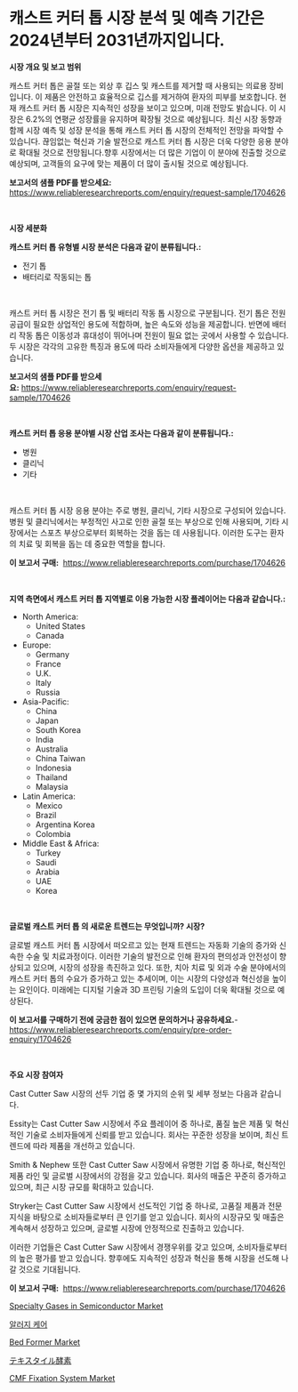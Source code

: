 <p><h1>캐스트 커터 톱 시장 분석 및 예측 기간은 2024년부터 2031년까지입니다.</h1></p><p><strong>시장 개요 및 보고 범위</strong></p>
<p><p>캐스트 커터 톱은 골절 또는 외상 후 깁스 및 캐스트를 제거할 때 사용되는 의료용 장비입니다. 이 제품은 안전하고 효율적으로 깁스를 제거하여 환자의 피부를 보호합니다. 현재 캐스트 커터 톱 시장은 지속적인 성장을 보이고 있으며, 미래 전망도 밝습니다. 이 시장은 6.2%의 연평균 성장률을 유지하며 확장될 것으로 예상됩니다. 최신 시장 동향과 함께 시장 예측 및 성장 분석을 통해 캐스트 커터 톱 시장의 전체적인 전망을 파악할 수 있습니다. 끊임없는 혁신과 기술 발전으로 캐스트 커터 톱 시장은 더욱 다양한 응용 분야로 확대될 것으로 전망됩니다.향후 시장에서는 더 많은 기업이 이 분야에 진출할 것으로 예상되며, 고객들의 요구에 맞는 제품이 더 많이 출시될 것으로 예상됩니다.</p></p>
<p><strong>보고서의 샘플 PDF를 받으세요:</strong> <a href="https://www.reliableresearchreports.com/enquiry/request-sample/1704626">https://www.reliableresearchreports.com/enquiry/request-sample/1704626</a></p>
<p>&nbsp;</p>
<p><strong>시장 세분화</strong></p>
<p><strong>캐스트 커터 톱 유형별 시장 분석은 다음과 같이 분류됩니다.:</strong></p>
<p><ul><li>전기 톱</li><li>배터리로 작동되는 톱</li></ul></p>
<p>&nbsp;</p>
<p><p>캐스트 커터 톱 시장은 전기 톱 및 배터리 작동 톱 시장으로 구분됩니다. 전기 톱은 전원 공급이 필요한 상업적인 용도에 적합하며, 높은 속도와 성능을 제공합니다. 반면에 배터리 작동 톱은 이동성과 휴대성이 뛰어나며 전원이 필요 없는 곳에서 사용할 수 있습니다. 두 시장은 각각의 고유한 특징과 용도에 따라 소비자들에게 다양한 옵션을 제공하고 있습니다.</p></p>
<p><strong>보고서의 샘플 PDF를 받으세요:</strong>&nbsp;<a href="https://www.reliableresearchreports.com/enquiry/request-sample/1704626">https://www.reliableresearchreports.com/enquiry/request-sample/1704626</a></p>
<p>&nbsp;</p>
<p><strong> 캐스트 커터 톱 응용 분야별 시장 산업 조사는 다음과 같이 분류됩니다.:</strong></p>
<p><ul><li>병원</li><li>클리닉</li><li>기타</li></ul></p>
<p>&nbsp;</p>
<p><p>캐스트 커터 톱 시장 응용 분야는 주로 병원, 클리닉, 기타 시장으로 구성되어 있습니다. 병원 및 클리닉에서는 부정적인 사고로 인한 골절 또는 부상으로 인해 사용되며, 기타 시장에서는 스포츠 부상으로부터 회복하는 것을 돕는 데 사용됩니다. 이러한 도구는 환자의 치료 및 회복을 돕는 데 중요한 역할을 합니다.</p></p>
<p><strong>이 보고서 구매:</strong>&nbsp; <a href="https://www.reliableresearchreports.com/purchase/1704626">https://www.reliableresearchreports.com/purchase/1704626</a></p>
<p>&nbsp;</p>
<p><strong>지역 측면에서 캐스트 커터 톱 지역별로 이용 가능한 시장 플레이어는 다음과 같습니다.:</strong></p>
<p><ul>
    <li>
        North America:
        <ul>
            <li>United States</li>
            <li>Canada</li>
        </ul>
    </li>
    <li>
        Europe:
        <ul>
            <li>Germany</li>
            <li>France</li>
            <li>U.K.</li>
            <li>Italy</li>
            <li>Russia</li>
        </ul>
    </li>
    <li>
        Asia-Pacific:
        <ul>
            <li>China</li>
            <li>Japan</li>
            <li>South Korea</li>
            <li>India</li>
            <li>Australia</li>
            <li>China Taiwan</li>
            <li>Indonesia</li>
            <li>Thailand</li>
            <li>Malaysia</li>
        </ul>
    </li>
    <li>
        Latin America:
        <ul>
            <li>Mexico</li>
            <li>Brazil</li>
            <li>Argentina Korea</li>
            <li>Colombia</li>
        </ul>
    </li>
    <li>
        Middle East & Africa:
        <ul>
            <li>Turkey</li>
            <li>Saudi</li>
            <li>Arabia</li>
            <li>UAE</li>
            <li>Korea</li>
        </ul>
    </li>
    </ul></p>
<p>&nbsp;</p>
<p><strong>글로벌 캐스트 커터 톱 의 새로운 트렌드는 무엇입니까? 시장?</strong></p>
<p><p>글로벌 캐스트 커터 톱 시장에서 떠오르고 있는 현재 트렌드는 자동화 기술의 증가와 신속한 수술 및 치료과정이다. 이러한 기술의 발전으로 인해 환자의 편의성과 안전성이 향상되고 있으며, 시장의 성장을 촉진하고 있다. 또한, 치아 치료 및 외과 수술 분야에서의 캐스트 커터 톱의 수요가 증가하고 있는 추세이며, 이는 시장의 다양성과 혁신성을 높이는 요인이다. 미래에는 디지털 기술과 3D 프린팅 기술의 도입이 더욱 확대될 것으로 예상된다.</p></p>
<p><strong>이 보고서를 구매하기 전에 궁금한 점이 있으면 문의하거나 공유하세요.</strong>- <a href="https://www.reliableresearchreports.com/enquiry/pre-order-enquiry/1704626">https://www.reliableresearchreports.com/enquiry/pre-order-enquiry/1704626</a></p>
<p>&nbsp;</p>
<p><strong>주요 시장 참여자</strong></p>
<p><p>Cast Cutter Saw 시장의 선두 기업 중 몇 가지의 순위 및 세부 정보는 다음과 같습니다.</p><p>Essity는 Cast Cutter Saw 시장에서 주요 플레이어 중 하나로, 품질 높은 제품 및 혁신적인 기술로 소비자들에게 신뢰를 받고 있습니다. 회사는 꾸준한 성장을 보이며, 최신 트렌드에 따라 제품을 개선하고 있습니다.</p><p>Smith & Nephew 또한 Cast Cutter Saw 시장에서 유명한 기업 중 하나로, 혁신적인 제품 라인 및 글로벌 시장에서의 강점을 갖고 있습니다. 회사의 매출은 꾸준히 증가하고 있으며, 최근 시장 규모를 확대하고 있습니다.</p><p>Stryker는 Cast Cutter Saw 시장에서 선도적인 기업 중 하나로, 고품질 제품과 전문 지식을 바탕으로 소비자들로부터 큰 인기를 얻고 있습니다. 회사의 시장규모 및 매출은 계속해서 성장하고 있으며, 글로벌 시장에 안정적으로 진출하고 있습니다.</p><p>이러한 기업들은 Cast Cutter Saw 시장에서 경쟁우위를 갖고 있으며, 소비자들로부터의 높은 평가를 받고 있습니다. 향후에도 지속적인 성장과 혁신을 통해 시장을 선도해 나갈 것으로 기대됩니다.</p></p>
<p><strong>이 보고서 구매:</strong>&nbsp;&nbsp;<a href="https://www.reliableresearchreports.com/purchase/1704626">https://www.reliableresearchreports.com/purchase/1704626</a></p>
<p><p><a href="https://github.com/provorikovar/Market-Research-Report-List-3/blob/main/specialty-gases-in-semiconductor-market.md">Specialty Gases in Semiconductor Market</a></p><p><a href="https://github.com/oajzkywllm460/Market-Research-Report-List-1/blob/main/2852738185544.md">알러지 케어</a></p><p><a href="https://sudsy-motorcycle-bbc.notion.site/Bed-Former-Market-Growth-Market-Trends-COVID-19-Impact-and-Forecasts-for-period-from-2024-2031-c509e87b032f4ceea2fd3be3228a7f71">Bed Former Market</a></p><p><a href="https://github.com/cbigkbh02719/Market-Research-Report-List-1/blob/main/1864847185550.md">テキスタイル酵素</a></p><p><a href="https://github.com/CliffMedina6/Market-Research-Report-List-3/blob/main/cmf-fixation-system-market.md">CMF Fixation System Market</a></p></p>
